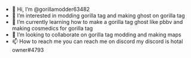 - 👋 Hi, I’m @gorillamodder63482
- 👀 I’m interested in modding gorilla tag and making ghost on gorilla tag
- 🌱 I’m currently learning how to make a gorilla tag ghost like pbbv and making cosmedics for gorilla tag
- 💞️ I’m looking to collaborate on gorilla tag modding and making maps
- 📫 How to reach me you can reach me on discord my discord is hotal owner#4793

<!---
gorillamodder63482/gorillamodder63482 is a ✨ special ✨ repository because its `README.md` (this file) appears on your GitHub profile.
You can click the Preview link to take a look at your changes.
--->
